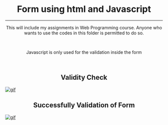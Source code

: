 <h1 align="center">Form using html and Javascript</h1>
<hr align="center">
<p align="center">This will include my assignments in Web Programming course. Anyone who wants to use the codes in this folder is permitted to do so.</p>
<br align="center">
<p align="center">Javascript is only used for the validation inside the form</p>
<br align="center">

<h2 align="center">Validity Check</h2>
<a href="https://im3.ezgif.com/tmp/ezgif-3-64a69d970720.gif" align="center"><img src="https://im3.ezgif.com/tmp/ezgif-3-64a69d970720.gif" title="gif" align="center"/ ></a>
<br>

<h2 align="center">Successfully Validation of Form</h2>
<a href="https://im3.ezgif.com/tmp/ezgif-3-9c02c3c18fdd.gif"><img src="https://im3.ezgif.com/tmp/ezgif-3-9c02c3c18fdd.gif" title="gif" align="center"/></a>
